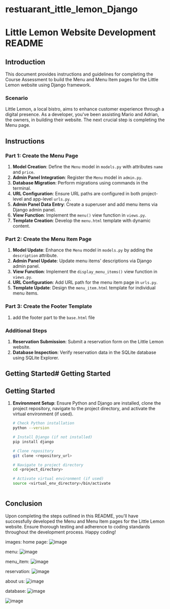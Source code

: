 # restuarant_ittle_lemon_Django
# Little Lemon Website Development README

## Introduction
This document provides instructions and guidelines for completing the Course Assessment to build the Menu and Menu Item pages for the Little Lemon website using Django framework.

### Scenario
Little Lemon, a local bistro, aims to enhance customer experience through a digital presence. As a developer, you've been assisting Mario and Adrian, the owners, in building their website. The next crucial step is completing the Menu page.

## Instructions

### Part 1: Create the Menu Page
1. **Model Creation**: Define the `Menu` model in `models.py` with attributes `name` and `price`.
2. **Admin Panel Integration**: Register the `Menu` model in `admin.py`.
3. **Database Migration**: Perform migrations using commands in the terminal.
4. **URL Configuration**: Ensure URL paths are configured in both project-level and app-level `urls.py`.
5. **Admin Panel Data Entry**: Create a superuser and add menu items via Django admin panel.
6. **View Function**: Implement the `menu()` view function in `views.py`.
7. **Template Creation**: Develop the `menu.html` template with dynamic content.

### Part 2: Create the Menu Item Page
1. **Model Update**: Enhance the `Menu` model in `models.py` by adding the `description` attribute.
2. **Admin Panel Update**: Update menu items' descriptions via Django admin panel.
3. **View Function**: Implement the `display_menu_items()` view function in `views.py`.
4. **URL Configuration**: Add URL path for the menu item page in `urls.py`.
5. **Template Update**: Design the `menu_item.html` template for individual menu items.

### Part 3: Create the Footer Template
1. add the footer part to the `base.html` file 

### Additional Steps
1. **Reservation Submission**: Submit a reservation form on the Little Lemon website.
2. **Database Inspection**: Verify reservation data in the SQLite database using SQLite Explorer.

## Getting Started# Getting Started
## Getting Started
1. **Environment Setup**: Ensure Python and Django are installed, clone the project repository, navigate to the project directory, and activate the virtual environment (if used).
   ```bash
   # Check Python installation
   python --version

   # Install Django (if not installed)
   pip install django

   # Clone repository
   git clone <repository_url>

   # Navigate to project directory
   cd <project_directory>

   # Activate virtual environment (if used)
   source <virtual_env_directory>/bin/activate



## Conclusion
Upon completing the steps outlined in this README, you'll have successfully developed the Menu and Menu Item pages for the Little Lemon website. Ensure thorough testing and adherence to coding standards throughout the development process. Happy coding!


images:
home page:
![image](https://github.com/Nicole09999/restuarant_little_lemon_Django/assets/106644205/6b05785d-00f1-45f7-ae45-6aa69470ad5b)

menu:
![image](https://github.com/Nicole09999/restuarant_little_lemon_Django/assets/106644205/1f1303fe-c895-4684-8d22-4183fb7a3d4a)

menu_item:
![image](https://github.com/Nicole09999/restuarant_little_lemon_Django/assets/106644205/3bc3832a-c66e-4f32-b699-3dc490669ae5)

reservation:
![image](https://github.com/Nicole09999/restuarant_little_lemon_Django/assets/106644205/b7005e4b-1d75-46c7-933f-a9b8492bbf53)

about us:
![image](https://github.com/Nicole09999/restuarant_little_lemon_Django/assets/106644205/4ecab77c-c9ec-4150-985a-e0c3162980eb)

database:
![image](https://github.com/Nicole09999/restuarant_little_lemon_Django/assets/106644205/0bf276b3-ccbc-4e5c-9706-26df3d8b1b6d)

![image](https://github.com/Nicole09999/restuarant_little_lemon_Django/assets/106644205/82c7daf6-adbe-40e6-b8c6-51892e8c056e)





